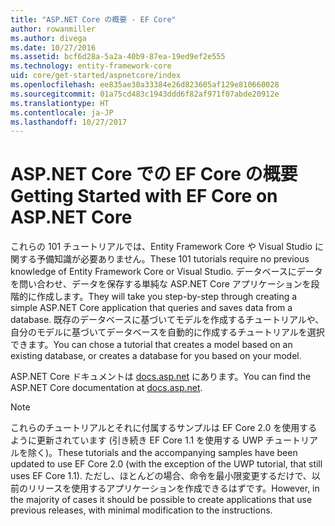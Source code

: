 ```yaml
---
title: "ASP.NET Core の概要 - EF Core"
author: rowanmiller
ms.author: divega
ms.date: 10/27/2016
ms.assetid: bcf6d28a-5a2a-40b9-87ea-19ed9ef2e555
ms.technology: entity-framework-core
uid: core/get-started/aspnetcore/index
ms.openlocfilehash: ee835ae30a33384e26d823605af129e810660028
ms.sourcegitcommit: 01a75cd483c1943ddd6f82af971f07abde20912e
ms.translationtype: HT
ms.contentlocale: ja-JP
ms.lasthandoff: 10/27/2017
---
```

# <a name="getting-started-with-ef-core-on-aspnet-core"></a><span data-ttu-id="e6c1b-102">ASP.NET Core での EF Core の概要</span><span class="sxs-lookup"><span data-stu-id="e6c1b-102">Getting Started with EF Core on ASP.NET Core</span></span>

<span data-ttu-id="e6c1b-103">これらの 101 チュートリアルでは、Entity Framework Core や Visual Studio に関する予備知識が必要ありません。</span><span class="sxs-lookup"><span data-stu-id="e6c1b-103">These 101 tutorials require no previous knowledge of Entity Framework Core or Visual Studio.</span></span> <span data-ttu-id="e6c1b-104">データベースにデータを問い合わせ、データを保存する単純な ASP.NET Core アプリケーションを段階的に作成します。</span><span class="sxs-lookup"><span data-stu-id="e6c1b-104">They will take you step-by-step through creating a simple ASP.NET Core application that queries and saves data from a database.</span></span> <span data-ttu-id="e6c1b-105">既存のデータベースに基づいてモデルを作成するチュートリアルや、自分のモデルに基づいてデータベースを自動的に作成するチュートリアルを選択できます。</span><span class="sxs-lookup"><span data-stu-id="e6c1b-105">You can chose a tutorial that creates a model based on an existing database, or creates a database for you based on your model.</span></span>

<span data-ttu-id="e6c1b-106">ASP.NET Core ドキュメントは [docs.asp.net](https://docs.asp.net) にあります。</span><span class="sxs-lookup"><span data-stu-id="e6c1b-106">You can find the ASP.NET Core documentation at [docs.asp.net](https://docs.asp.net).</span></span>

> [!NOTE]  
> <span data-ttu-id="e6c1b-107">これらのチュートリアルとそれに付属するサンプルは EF Core 2.0 を使用するように更新されています (引き続き EF Core 1.1 を使用する UWP チュートリアルを除く)。</span><span class="sxs-lookup"><span data-stu-id="e6c1b-107">These tutorials and the accompanying samples have been updated to use EF Core 2.0 (with the exception of the UWP tutorial, that still uses EF Core 1.1).</span></span> <span data-ttu-id="e6c1b-108">ただし、ほとんどの場合、命令を最小限変更するだけで、以前のリリースを使用するアプリケーションを作成できるはずです。</span><span class="sxs-lookup"><span data-stu-id="e6c1b-108">However, in the majority of cases it should be possible to create applications that use previous releases, with minimal modification to the instructions.</span></span>
